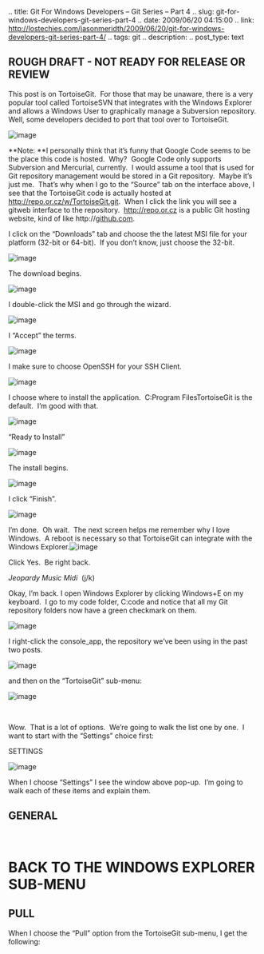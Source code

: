 .. title: Git For Windows Developers – Git Series – Part 4
.. slug: git-for-windows-developers-git-series-part-4
.. date: 2009/06/20 04:15:00
.. link: http://lostechies.com/jasonmeridth/2009/06/20/git-for-windows-developers-git-series-part-4/
.. tags: git
.. description: 
.. post_type: text


## ROUGH DRAFT - NOT READY FOR RELEASE OR REVIEW  

This post is on TortoiseGit.  For those that may be unaware, there is a very popular tool called TortoiseSVN that integrates with the Windows Explorer and allows a Windows User to graphically manage a Subversion repository.  Well, some developers decided to port that tool over to TortoiseGit.

![image](//lostechies.com/jasonmeridth/files/2011/03/image_thumb_63A7C954.png)

**Note: **I personally think that it’s funny that Google Code seems to be the place this code is hosted.  Why?  Google Code only supports Subversion and Mercurial, currently.  I would assume a tool that is used for Git repository management would be stored in a Git repository.  Maybe it’s just me.  That’s why when I go to the “Source” tab on the interface above, I see that the TortoiseGit code is actually hosted at <http://repo.or.cz/w/TortoiseGit.git>.  When I click the link you will see a gitweb interface to the repository.  <http://repo.or.cz> is a public Git hosting website, kind of like http://[github.com](http://github.com).

I click on the “Downloads” tab and choose the the latest MSI file for your platform (32-bit or 64-bit).  If you don’t know, just choose the 32-bit.

![image](//lostechies.com/jasonmeridth/files/2011/03/image_thumb_2E342891.png) 

The download begins.

![image](//lostechies.com/jasonmeridth/files/2011/03/image_thumb_61927C9E.png)

I double-click the MSI and go through the wizard.

![image](//lostechies.com/jasonmeridth/files/2011/03/image_thumb_62F93021.png)

I “Accept” the terms.

![image](//lostechies.com/jasonmeridth/files/2011/03/image_thumb_0D6A82A1.png)

I make sure to choose OpenSSH for your SSH Client.

![image](//lostechies.com/jasonmeridth/files/2011/03/image_thumb_7909DE77.png)

I choose where to install the application.  C:Program FilesTortoiseGit is the default.  I’m good with that.

![image](//lostechies.com/jasonmeridth/files/2011/03/image_thumb_33876EFD.png)

“Ready to Install”

![image](//lostechies.com/jasonmeridth/files/2011/03/image_thumb_7041883E.png)

The install begins.

![image](//lostechies.com/jasonmeridth/files/2011/03/image_thumb_7F7A81BC.png)

I click “Finish”.

![image](//lostechies.com/jasonmeridth/files/2011/03/image_thumb_670CFF10.png)

I’m done.  Oh wait.  The next screen helps me remember why I love Windows.  A reboot is necessary so that TortoiseGit can integrate with the Windows Explorer.![image](//lostechies.com/jasonmeridth/files/2011/03/image_thumb_5CDDF554.png)

Click Yes.  Be right back.

*Jeopardy Music Midi*  (j/k)

Okay, I’m back. I open Windows Explorer by clicking Windows+E on my keyboard.  I go to my code folder, C:code and notice that all my Git repository folders now have a green checkmark on them.

![image](//lostechies.com/jasonmeridth/files/2011/03/image_thumb_507262DC.png)

I right-click the console_app, the repository we’ve been using in the past two posts.

![image](//lostechies.com/jasonmeridth/files/2011/03/image_thumb_2457F69C.png)

and then on the “TortoiseGit” sub-menu:

![image](//lostechies.com/jasonmeridth/files/2011/03/image_thumb_47AA0CA3.png)

 

Wow.  That is a lot of options.  We’re going to walk the list one by one.  I want to start with the “Settings” choice first:

SETTINGS

![image](//lostechies.com/jasonmeridth/files/2011/03/image_thumb_01BDFAE5.png)

When I choose “Settings” I see the window above pop-up.  I’m going to walk each of these items and explain them.

## **GENERAL**

 

# **BACK TO THE WINDOWS EXPLORER SUB-MENU**

## **PULL**

When I choose the “Pull” option from the TortoiseGit sub-menu, I get the following:
